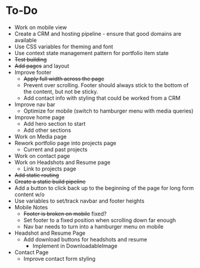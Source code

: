 # To-Do
- Work on mobile view
- Create a CRM and hosting pipeline - ensure that good domains are available
- Use CSS variables for theming and font
- Use context state management pattern for portfolio item state
- ~~Test building~~
- ~~Add pages~~ and layout
- Improve footer
    - ~~Apply full width across the page~~
    - Prevent over scrolling. Footer should always stick to the bottom of the content, but not be sticky.
    - Add contact info with styling that could be worked from a CRM
- Improve nav bar
    - Optimize for mobile (switch to hamburger menu with media queries)
- Improve home page
    - Add hero section to start
    - Add other sections
- Work on Media page
- Rework portfolio page into projects page
    - Current and past projects
- Work on contact page
- Work on Headshots and Resume page
    - Link to projects page
- ~~Add static routing~~
- ~~Create a static build pipeline~~
- Add a button to click back up to the beginning of the page for long form content w/o 
- Use variables to set/track navbar and footer heights
- Mobile Notes
    - ~~Footer is broken on mobile~~ fixed?
    - Set footer to a fixed position when scrolling down far enough
    - Nav bar needs to turn into a hamburger menu on mobile
- Headshot and Resume Page
    - Add download buttons for headshots and resume
        - Implement in DownloadableImage
- Contact Page
    - Improve contact form styling